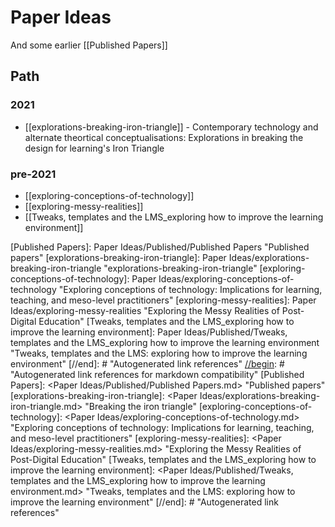 # Paper Ideas

And some earlier [[Published Papers]]

## Path

### 2021

- [[explorations-breaking-iron-triangle]] - Contemporary technology and alternate theortical conceptualisations: Explorations in breaking the design for learning's Iron Triangle
### pre-2021

- [[exploring-conceptions-of-technology]]
- [[exploring-messy-realities]]
- [[Tweaks, templates and the LMS_exploring how to improve the learning environment]]

[//begin]: # "Autogenerated link references for markdown compatibility"
[Published Papers]: Paper Ideas/Published/Published Papers "Published papers"
[explorations-breaking-iron-triangle]: Paper Ideas/explorations-breaking-iron-triangle "explorations-breaking-iron-triangle"
[exploring-conceptions-of-technology]: Paper Ideas/exploring-conceptions-of-technology "Exploring conceptions of technology: Implications for learning, teaching, and meso-level practitioners"
[exploring-messy-realities]: Paper Ideas/exploring-messy-realities "Exploring the Messy Realities of Post-Digital Education"
[Tweaks, templates and the LMS_exploring how to improve the learning environment]: Paper Ideas/Published/Tweaks, templates and the LMS_exploring how to improve the learning environment "Tweaks, templates and the LMS: exploring how to improve the learning environment"
[//end]: # "Autogenerated link references"
[//begin]: # "Autogenerated link references for markdown compatibility"
[Published Papers]: <Paper Ideas/Published/Published Papers.md> "Published papers"
[explorations-breaking-iron-triangle]: <Paper Ideas/explorations-breaking-iron-triangle.md> "Breaking the iron triangle"
[exploring-conceptions-of-technology]: <Paper Ideas/exploring-conceptions-of-technology.md> "Exploring conceptions of technology: Implications for learning, teaching, and meso-level practitioners"
[exploring-messy-realities]: <Paper Ideas/exploring-messy-realities.md> "Exploring the Messy Realities of Post-Digital Education"
[Tweaks, templates and the LMS_exploring how to improve the learning environment]: <Paper Ideas/Published/Tweaks, templates and the LMS_exploring how to improve the learning environment.md> "Tweaks, templates and the LMS: exploring how to improve the learning environment"
[//end]: # "Autogenerated link references"